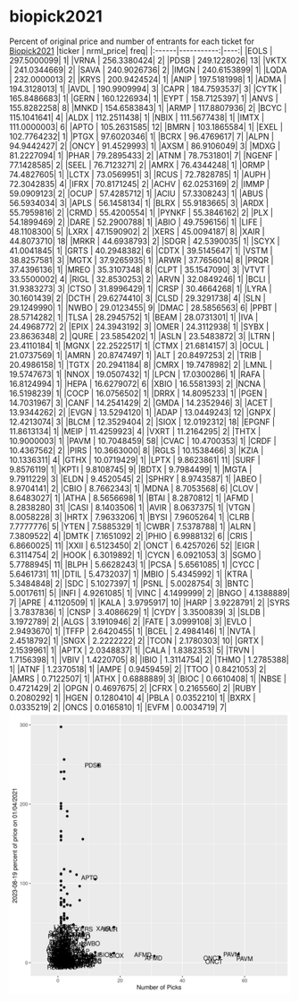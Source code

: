 # biopick2021
Percent of original price and number of entrants for each ticket for [Biopick2021](https://twitter.com/hashtag/Biopick2021)
|ticker |  nrml_price| freq|
|:------|-----------:|----:|
|EOLS   | 297.5000099|    1|
|VRNA   | 256.3380424|    2|
|PDSB   | 249.1228026|   13|
|VKTX   | 241.0344669|    2|
|SAVA   | 240.9026736|    2|
|IMGN   | 240.6153899|    1|
|LQDA   | 232.0000013|    2|
|KRYS   | 200.9424524|    1|
|ANIP   | 197.5181998|    1|
|ADMA   | 194.3128013|    1|
|AVDL   | 190.9909994|    3|
|CAPR   | 184.7593537|    3|
|CYTK   | 165.8486683|    1|
|GERN   | 160.1226934|    1|
|EYPT   | 158.7125397|    1|
|ANVS   | 155.8282258|    8|
|MNKD   | 154.6583843|    1|
|ARMP   | 117.8807936|    2|
|BCYC   | 115.1041641|    4|
|ALDX   | 112.2511438|    1|
|NBIX   | 111.5677438|    1|
|IMTX   | 111.0000003|    6|
|APTO   | 105.2631585|   12|
|BMRN   | 103.1865584|    1|
|EXEL   | 102.7764232|    1|
|PTGX   |  97.6020346|    1|
|BCRX   |  96.4769617|    7|
|ALPN   |  94.9442427|    2|
|ONCY   |  91.4529993|    1|
|AXSM   |  86.9106049|    3|
|MDXG   |  81.2227094|    1|
|PHAR   |  79.2895433|    2|
|ATNM   |  78.7531801|    7|
|NGENF  |  77.1428585|    2|
|SEEL   |  76.7123271|    2|
|AMRX   |  76.4344248|    1|
|ORMP   |  74.4827605|    1|
|LCTX   |  73.0569951|    3|
|RCUS   |  72.7828785|    1|
|AUPH   |  72.3042835|    4|
|IFRX   |  70.8171245|    2|
|ACHV   |  62.0253169|    2|
|IMMP   |  59.0909123|    2|
|OCUP   |  57.4285712|    1|
|ACIU   |  57.3308243|    1|
|ABUS   |  56.5934034|    3|
|APLS   |  56.1458134|    1|
|BLRX   |  55.9183665|    3|
|ARDX   |  55.7959816|    2|
|CRMD   |  55.4200554|    1|
|PYNKF  |  55.3846162|    2|
|PLX    |  54.1899469|    2|
|DARE   |  52.2900788|    1|
|ABIO   |  49.7596156|    1|
|LIFE   |  48.1108300|    5|
|LXRX   |  47.1590902|    2|
|XERS   |  45.0094187|    8|
|XAIR   |  44.8073710|   18|
|MRKR   |  44.6938793|    2|
|SDGR   |  42.5390035|    1|
|SCYX   |  41.0041845|    1|
|GRTS   |  40.2948382|    6|
|CDTX   |  39.5145647|    1|
|VSTM   |  38.8257581|    3|
|MGTX   |  37.9265935|    1|
|ARWR   |  37.7656014|    8|
|PRQR   |  37.4396136|    1|
|MREO   |  35.3107348|    8|
|CLPT   |  35.1547090|    3|
|VTVT   |  33.5500002|    4|
|RIGL   |  32.8530253|    2|
|ARVN   |  32.0849246|    1|
|BCLI   |  31.9383273|    3|
|CTSO   |  31.8996429|    1|
|CRSP   |  30.4664268|    1|
|LYRA   |  30.1601439|    2|
|DCTH   |  29.6274410|    3|
|CLSD   |  29.3291738|    4|
|SLN    |  29.1249990|    1|
|NWBO   |  29.0123455|    9|
|DMAC   |  28.5856563|    6|
|PPBT   |  28.5714282|    1|
|TLSA   |  28.2945752|    1|
|BEAM   |  28.0731301|    1|
|IVA    |  24.4968772|    2|
|EPIX   |  24.3943192|    3|
|OMER   |  24.3112938|    1|
|SYBX   |  23.8636348|    2|
|QURE   |  23.5854202|    1|
|ASLN   |  23.5483872|    3|
|LTRN   |  23.4110184|    1|
|MGNX   |  22.2522517|    1|
|CTMX   |  21.6814157|    3|
|OCUL   |  21.0737569|    1|
|AMRN   |  20.8747497|    1|
|ALT    |  20.8497253|    2|
|TRIB   |  20.4986158|    1|
|TGTX   |  20.2941184|    8|
|CMRX   |  19.7478982|    2|
|LMNL   |  19.5747673|    1|
|NNOX   |  19.0507432|    1|
|LPCN   |  17.0300286|    1|
|RAFA   |  16.8124994|    1|
|HEPA   |  16.6279072|    6|
|XBIO   |  16.5581393|    2|
|NCNA   |  16.5198239|    1|
|COCP   |  16.0756502|    1|
|DRRX   |  14.8095233|    1|
|PGEN   |  14.7031967|    3|
|CANF   |  14.2541429|    2|
|GMDA   |  14.2352946|    3|
|ACET   |  13.9344262|    2|
|EVGN   |  13.5294120|    1|
|ADAP   |  13.0449243|   12|
|GNPX   |  12.4213074|    3|
|BLCM   |  12.3529404|    2|
|SIOX   |  12.0192312|   18|
|EPGNF  |  11.8613134|    1|
|MEIP   |  11.4259923|    4|
|VXRT   |  11.2164295|    2|
|THTX   |  10.9000003|    1|
|PAVM   |  10.7048459|   58|
|CVAC   |  10.4700353|    1|
|CRDF   |  10.4367562|    2|
|PIRS   |  10.3663000|    8|
|RGLS   |  10.1538466|    3|
|KZIA   |  10.1336311|    4|
|GTHX   |  10.0719429|    1|
|LPTX   |   9.8623861|   11|
|SURF   |   9.8576119|    1|
|KPTI   |   9.8108745|    9|
|BDTX   |   9.7984499|    1|
|MGTA   |   9.7911229|    3|
|ELDN   |   9.4520545|    2|
|SPHRY  |   8.9743587|    1|
|ABEO   |   8.9704141|    2|
|CBIO   |   8.7662343|    1|
|MDNA   |   8.7053568|    6|
|CLOV   |   8.6483027|    1|
|ATHA   |   8.5656698|    1|
|BTAI   |   8.2870812|    1|
|AFMD   |   8.2838280|   31|
|CASI   |   8.1403506|    1|
|AVIR   |   8.0637375|    1|
|VTGN   |   8.0058228|    3|
|HRTX   |   7.9633206|    1|
|BYSI   |   7.9605264|    1|
|CLRB   |   7.7777776|    5|
|YTEN   |   7.5885329|    1|
|CWBR   |   7.5378788|    1|
|ALRN   |   7.3809522|    4|
|DMTK   |   7.1651092|    2|
|PHIO   |   6.9988132|    6|
|CRIS   |   6.8660025|   11|
|XXII   |   6.5123450|    2|
|ONCT   |   6.4257026|   52|
|EIGR   |   6.3114754|    2|
|HOOK   |   6.3019892|    1|
|CYCN   |   6.0921053|    3|
|SGMO   |   5.7788945|   11|
|BLPH   |   5.6628243|    1|
|PCSA   |   5.6561085|    1|
|CYCC   |   5.6461731|   11|
|DTIL   |   5.4732037|    1|
|MBIO   |   5.4345992|    1|
|KTRA   |   5.3484848|    2|
|SDC    |   5.1027397|    1|
|PSNL   |   5.0028754|    3|
|BNTC   |   5.0017611|    5|
|INFI   |   4.9261085|    1|
|VINC   |   4.1499999|    2|
|BNGO   |   4.1388889|    7|
|APRE   |   4.1120509|    1|
|KALA   |   3.9795917|   10|
|HARP   |   3.9228791|    2|
|SYRS   |   3.7837836|    1|
|CNSP   |   3.4086629|    1|
|CYDY   |   3.3500839|    3|
|SLDB   |   3.1972789|    2|
|ALGS   |   3.1910946|    2|
|FATE   |   3.0999108|    3|
|EVLO   |   2.9493670|    1|
|TFFP   |   2.6420455|    1|
|BCEL   |   2.4984146|    1|
|NVTA   |   2.4518792|    1|
|SNGX   |   2.2222222|    2|
|TCON   |   2.1780303|   10|
|GRTX   |   2.1539961|    1|
|APTX   |   2.0348837|    1|
|CALA   |   1.8382353|    5|
|TRVN   |   1.7156398|    1|
|VBIV   |   1.4220705|    8|
|IBIO   |   1.3114754|    2|
|THMO   |   1.2785388|    1|
|ATNF   |   1.2370518|    1|
|AMPE   |   0.9459459|    2|
|TTOO   |   0.8421053|    2|
|AMRS   |   0.7122507|    1|
|ATHX   |   0.6888889|    3|
|BIOC   |   0.6610408|    1|
|NBSE   |   0.4721429|    2|
|OPGN   |   0.4697675|    2|
|CFRX   |   0.2165560|    2|
|RUBY   |   0.2080292|    1|
|HGEN   |   0.1280410|    4|
|PBLA   |   0.0352210|    1|
|BXRX   |   0.0335219|    2|
|ONCS   |   0.0165810|    1|
|EVFM   |   0.0034719|    7|
![retvspicks](biopicks.png?raw=true)
